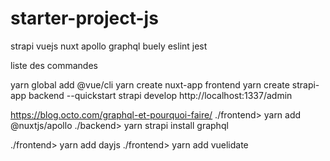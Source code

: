 # starter-project-js
strapi vuejs nuxt apollo graphql buely eslint jest


liste des commandes

yarn global add @vue/cli
yarn create nuxt-app frontend
yarn create strapi-app backend --quickstart
strapi develop
http://localhost:1337/admin

https://blog.octo.com/graphql-et-pourquoi-faire/
./frontend> yarn add @nuxtjs/apollo
./backend>  yarn strapi install graphql

./frontend> yarn add dayjs 
./frontend> yarn add vuelidate
